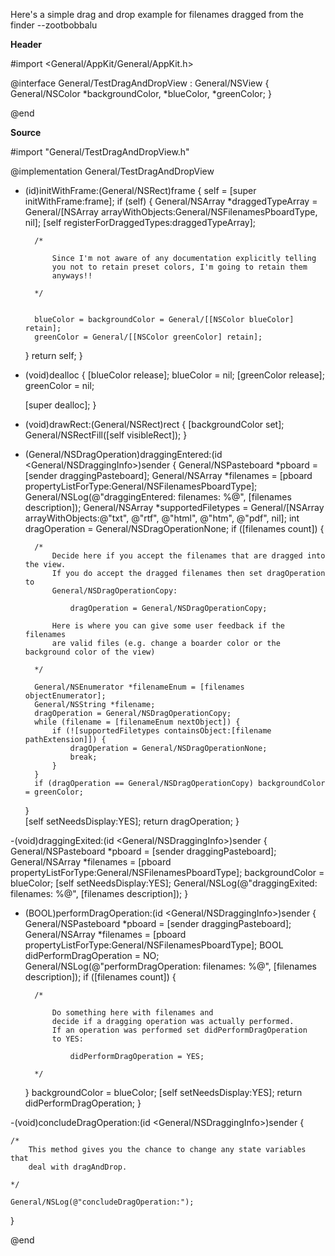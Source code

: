 

Here's a simple drag and drop example for filenames dragged from the finder --zootbobbalu

**Header**
    
#import <General/AppKit/General/AppKit.h>

@interface General/TestDragAndDropView : General/NSView {
    General/NSColor *backgroundColor, *blueColor, *greenColor;
}

@end


**Source**

    
#import "General/TestDragAndDropView.h"

@implementation General/TestDragAndDropView

- (id)initWithFrame:(General/NSRect)frame {
    self = [super initWithFrame:frame];
    if (self) {
        General/NSArray *draggedTypeArray = General/[NSArray arrayWithObjects:General/NSFilenamesPboardType, nil];
        [self registerForDraggedTypes:draggedTypeArray];
        
        /*
        
            Since I'm not aware of any documentation explicitly telling
            you not to retain preset colors, I'm going to retain them 
            anyways!!
        
        */
        
        
        blueColor = backgroundColor = General/[[NSColor blueColor] retain];
        greenColor = General/[[NSColor greenColor] retain]; 
    }
    return self;
}

- (void)dealloc {
    [blueColor release];
    blueColor = nil;
    [greenColor release];
    greenColor = nil;

    [super dealloc];
}

- (void)drawRect:(General/NSRect)rect {
    [backgroundColor set];
    General/NSRectFill([self visibleRect]);
}

- (General/NSDragOperation)draggingEntered:(id <General/NSDraggingInfo>)sender {
    General/NSPasteboard *pboard = [sender draggingPasteboard];
    General/NSArray *filenames = [pboard propertyListForType:General/NSFilenamesPboardType];
    General/NSLog(@"draggingEntered: filenames: %@", [filenames description]);
    General/NSArray *supportedFiletypes = General/[NSArray arrayWithObjects:@"txt", @"rtf", @"html", 
                                                            @"htm", @"pdf", nil];
    int dragOperation = General/NSDragOperationNone;
    if ([filenames count]) {
    
        /*
            Decide here if you accept the filenames that are dragged into the view.
            If you do accept the dragged filenames then set dragOperation to 
            General/NSDragOperationCopy:
            
                dragOperation = General/NSDragOperationCopy;
                
            Here is where you can give some user feedback if the filenames
            are valid files (e.g. change a boarder color or the background color of the view)
                
        */
        
        General/NSEnumerator *filenameEnum = [filenames objectEnumerator]; 
        General/NSString *filename;
        dragOperation = General/NSDragOperationCopy;
        while (filename = [filenameEnum nextObject]) {
            if (![supportedFiletypes containsObject:[filename pathExtension]]) {
                dragOperation = General/NSDragOperationNone;
                break;
            }
        }
        if (dragOperation == General/NSDragOperationCopy) backgroundColor = greenColor;
    }       
    [self setNeedsDisplay:YES];
    return dragOperation;
}

-(void)draggingExited:(id <General/NSDraggingInfo>)sender {
    General/NSPasteboard *pboard = [sender draggingPasteboard];
    General/NSArray *filenames = [pboard propertyListForType:General/NSFilenamesPboardType];
    backgroundColor = blueColor;
    [self setNeedsDisplay:YES];
    General/NSLog(@"draggingExited: filenames: %@", [filenames description]);
}

- (BOOL)performDragOperation:(id <General/NSDraggingInfo>)sender {
    General/NSPasteboard *pboard = [sender draggingPasteboard];
    General/NSArray *filenames = [pboard propertyListForType:General/NSFilenamesPboardType];
    BOOL didPerformDragOperation = NO;
    General/NSLog(@"performDragOperation: filenames: %@", [filenames description]);
    if ([filenames count]) {
        
        /*
            
            Do something here with filenames and 
            decide if a dragging operation was actually performed.
            If an operation was performed set didPerformDragOperation
            to YES:
            
                didPerformDragOperation = YES;
        
        */
    
    }
    backgroundColor = blueColor;
    [self setNeedsDisplay:YES];
    return didPerformDragOperation;
}

-(void)concludeDragOperation:(id <General/NSDraggingInfo>)sender {
    
    /*
        This method gives you the chance to change any state variables that
        deal with dragAndDrop.

    */

    General/NSLog(@"concludeDragOperation:");
}

@end

